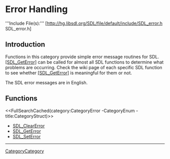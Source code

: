 
# Error Handling

'''Include File(s):'''  [http://hg.libsdl.org/SDL/file/default/include/SDL_error.h SDL_error.h]


## Introduction

Functions in this category provide simple error message routines for SDL. [[SDL_GetError]]() can be called for almost all SDL functions to determine what problems are occurring. Check the wiki page of each specific SDL function to see whether [[SDL_GetError]]() is meaningful for them or not.

The SDL error messages are in English.

<!-- #Remove this line and the ## below to use this markup if it becomes relevant to this category -->
<!-- #== Enumerations == -->
<!-- #<<FullSearchCached(category:CategoryEnum CategoryError -title:SGEnumerations)>> -->

<!-- #== Structures == -->
<!-- #<<FullSearchCached(category:CategoryStruct CategoryError -title:SGStructures)>> -->

## Functions
<<FullSearchCached(category:CategoryError -CategoryEnum -title:CategoryStruct)>>

<!-- BEGIN CATEGORY LIST -->
- [SDL_ClearError](SDL_ClearError)
- [SDL_GetError](SDL_GetError)
- [SDL_SetError](SDL_SetError)
<!-- END CATEGORY LIST -->
----
[CategoryCategory](CategoryCategory)
